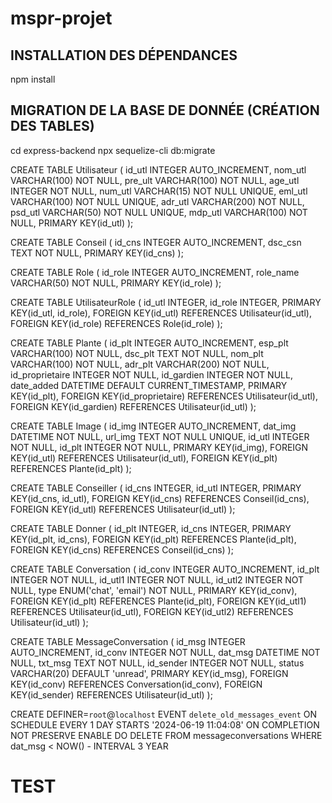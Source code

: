# mspr-projet


## INSTALLATION DES DÉPENDANCES
npm install 


## MIGRATION DE LA BASE DE DONNÉE (CRÉATION DES TABLES)
cd express-backend
npx sequelize-cli db:migrate

CREATE TABLE Utilisateur (
   id_utl INTEGER AUTO_INCREMENT,
   nom_utl VARCHAR(100) NOT NULL,
   pre_ult VARCHAR(100) NOT NULL,
   age_utl INTEGER NOT NULL,
   num_utl VARCHAR(15) NOT NULL UNIQUE,
   eml_utl VARCHAR(100) NOT NULL UNIQUE,
   adr_utl VARCHAR(200) NOT NULL,
   psd_utl VARCHAR(50) NOT NULL UNIQUE,
   mdp_utl VARCHAR(100) NOT NULL,
   PRIMARY KEY(id_utl)
);

CREATE TABLE Conseil (
   id_cns INTEGER AUTO_INCREMENT,
   dsc_csn TEXT NOT NULL,
   PRIMARY KEY(id_cns)
);

CREATE TABLE Role (
   id_role INTEGER AUTO_INCREMENT,
   role_name VARCHAR(50) NOT NULL,
   PRIMARY KEY(id_role)
);

CREATE TABLE UtilisateurRole (
   id_utl INTEGER,
   id_role INTEGER,
   PRIMARY KEY(id_utl, id_role),
   FOREIGN KEY(id_utl) REFERENCES Utilisateur(id_utl),
   FOREIGN KEY(id_role) REFERENCES Role(id_role)
);

CREATE TABLE Plante (
   id_plt INTEGER AUTO_INCREMENT,
   esp_plt VARCHAR(100) NOT NULL,
   dsc_plt TEXT NOT NULL,
   nom_plt VARCHAR(100) NOT NULL,
   adr_plt VARCHAR(200) NOT NULL,
   id_proprietaire INTEGER NOT NULL,
   id_gardien INTEGER NOT NULL,
   date_added DATETIME DEFAULT CURRENT_TIMESTAMP,
   PRIMARY KEY(id_plt),
   FOREIGN KEY(id_proprietaire) REFERENCES Utilisateur(id_utl),
   FOREIGN KEY(id_gardien) REFERENCES Utilisateur(id_utl)
);

CREATE TABLE Image (
   id_img INTEGER AUTO_INCREMENT,
   dat_img DATETIME NOT NULL,
   url_img TEXT NOT NULL UNIQUE,
   id_utl INTEGER NOT NULL,
   id_plt INTEGER NOT NULL,
   PRIMARY KEY(id_img),
   FOREIGN KEY(id_utl) REFERENCES Utilisateur(id_utl),
   FOREIGN KEY(id_plt) REFERENCES Plante(id_plt)
);

CREATE TABLE Conseiller (
   id_cns INTEGER,
   id_utl INTEGER,
   PRIMARY KEY(id_cns, id_utl),
   FOREIGN KEY(id_cns) REFERENCES Conseil(id_cns),
   FOREIGN KEY(id_utl) REFERENCES Utilisateur(id_utl)
);

CREATE TABLE Donner (
   id_plt INTEGER,
   id_cns INTEGER,
   PRIMARY KEY(id_plt, id_cns),
   FOREIGN KEY(id_plt) REFERENCES Plante(id_plt),
   FOREIGN KEY(id_cns) REFERENCES Conseil(id_cns)
);

CREATE TABLE Conversation (
   id_conv INTEGER AUTO_INCREMENT,
   id_plt INTEGER NOT NULL,
   id_utl1 INTEGER NOT NULL,
   id_utl2 INTEGER NOT NULL,
   type ENUM('chat', 'email') NOT NULL,
   PRIMARY KEY(id_conv),
   FOREIGN KEY(id_plt) REFERENCES Plante(id_plt),
   FOREIGN KEY(id_utl1) REFERENCES Utilisateur(id_utl),
   FOREIGN KEY(id_utl2) REFERENCES Utilisateur(id_utl)
);

CREATE TABLE MessageConversation (
   id_msg INTEGER AUTO_INCREMENT,
   id_conv INTEGER NOT NULL,
   dat_msg DATETIME NOT NULL,
   txt_msg TEXT NOT NULL,
   id_sender INTEGER NOT NULL,
   status VARCHAR(20) DEFAULT 'unread',
   PRIMARY KEY(id_msg),
   FOREIGN KEY(id_conv) REFERENCES Conversation(id_conv),
   FOREIGN KEY(id_sender) REFERENCES Utilisateur(id_utl)
);


CREATE DEFINER=`root`@`localhost` EVENT `delete_old_messages_event` ON SCHEDULE EVERY 1 DAY STARTS '2024-06-19 11:04:08' ON COMPLETION NOT PRESERVE ENABLE DO DELETE FROM messageconversations
    WHERE dat_msg < NOW() - INTERVAL 3 YEAR



    
# TEST 


